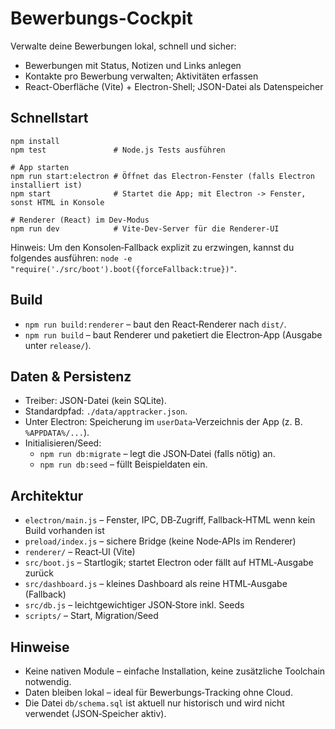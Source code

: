 # Bewerbungs-Cockpit

Verwalte deine Bewerbungen lokal, schnell und sicher:
- Bewerbungen mit Status, Notizen und Links anlegen
- Kontakte pro Bewerbung verwalten; Aktivitäten erfassen
- React-Oberfläche (Vite) + Electron-Shell; JSON-Datei als Datenspeicher

## Schnellstart
```
npm install
npm test               # Node.js Tests ausführen

# App starten
npm run start:electron # Öffnet das Electron-Fenster (falls Electron installiert ist)
npm start              # Startet die App; mit Electron -> Fenster, sonst HTML in Konsole

# Renderer (React) im Dev-Modus
npm run dev            # Vite-Dev-Server für die Renderer-UI
```
Hinweis: Um den Konsolen‑Fallback explizit zu erzwingen, kannst du folgendes ausführen:
`node -e "require('./src/boot').boot({forceFallback:true})"`.

## Build
- `npm run build:renderer` – baut den React‑Renderer nach `dist/`.
- `npm run build` – baut Renderer und paketiert die Electron‑App (Ausgabe unter `release/`).

## Daten & Persistenz
- Treiber: JSON-Datei (kein SQLite).
- Standardpfad: `./data/apptracker.json`.
- Unter Electron: Speicherung im `userData`‑Verzeichnis der App (z. B. `%APPDATA%/...`).
- Initialisieren/Seed:
  - `npm run db:migrate` – legt die JSON‑Datei (falls nötig) an.
  - `npm run db:seed` – füllt Beispieldaten ein.

## Architektur
- `electron/main.js` – Fenster, IPC, DB‑Zugriff, Fallback‑HTML wenn kein Build vorhanden ist
- `preload/index.js` – sichere Bridge (keine Node‑APIs im Renderer)
- `renderer/` – React‑UI (Vite)
- `src/boot.js` – Startlogik; startet Electron oder fällt auf HTML‑Ausgabe zurück
- `src/dashboard.js` – kleines Dashboard als reine HTML‑Ausgabe (Fallback)
- `src/db.js` – leichtgewichtiger JSON‑Store inkl. Seeds
- `scripts/` – Start, Migration/Seed

## Hinweise
- Keine nativen Module – einfache Installation, keine zusätzliche Toolchain notwendig.
- Daten bleiben lokal – ideal für Bewerbungs‑Tracking ohne Cloud.
- Die Datei `db/schema.sql` ist aktuell nur historisch und wird nicht verwendet (JSON‑Speicher aktiv).

